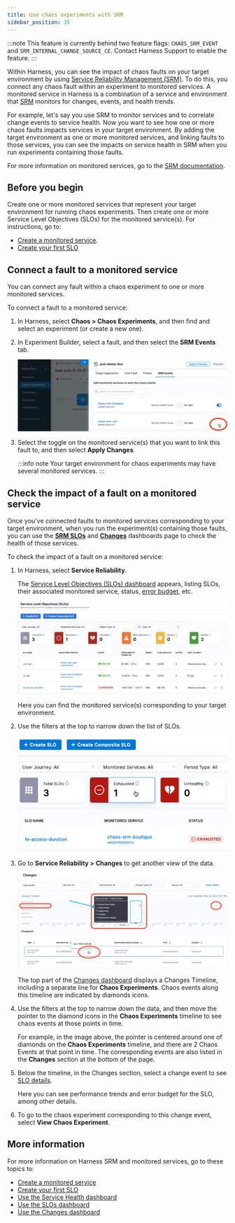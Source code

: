 ```yaml
---
title: Use chaos experiments with SRM
sidebar_position: 35
---
```


:::note
This feature is currently behind two feature flags: `CHAOS_SRM_EVENT` and `SRM_INTERNAL_CHANGE_SOURCE_CE`. Contact Harness Support to enable the feature.
:::

Within Harness, you can see the impact of chaos faults on your target environment by using [Service Reliability Management (SRM)](/docs/service-reliability-management).
To do this, you connect any chaos fault within an experiment to monitored services. A monitored service in Harness is a combination of a service and environment that [SRM](/docs/service-reliability-management) monitors for changes, events, and health trends. 

For example, let's say you use SRM to monitor services and to correlate change events to service health. Now you want to see how one or more chaos faults impacts services in your target environment. By adding the target environment as one or more monitored services, and linking faults to those services, you can see the impacts on service health in SRM when you run experiments containing those faults. 

For more information on monitored services, go to the [SRM documentation](/docs/service-reliability-management).

## Before you begin

Create one or more monitored services that represent your target environment for running chaos experiments. Then create one or more Service Level Objectives (SLOs) for the monitored service(s). For instructions, go to: 

* [Create a monitored service](/docs/service-reliability-management/monitored-service/create-monitored-service).
* [Create your first SLO](/docs/service-reliability-management/getting-started/create-first-slo)

## Connect a fault to a monitored service

You can connect any fault within a chaos experiment to one or more monitored services.

To connect a fault to a monitored service:

1. In Harness, select **Chaos > Chaos Experiments**, and then find and select an experiment (or create a new one).
1. In Experiment Builder, select a fault, and then select the **SRM Events** tab.

	![Fault details, SRM Events tab](./static/srm/apply-fault-to-service.png)

1. Select the toggle on the monitored service(s) that you want to link this fault to, and then select **Apply Changes**.

	:::info note
	Your target environment for chaos experiments may have several monitored services.
	:::

## Check the impact of a fault on a monitored service

Once you've connected faults to monitored services corresponding to your target environment, when you run the experiment(s) containing those faults, you can use the [**SRM SLOs**](/docs/service-reliability-management/getting-started/slo-dashboard) and [**Changes**](/docs/service-reliability-management/change-impact-analysis/change-impact-analysis-changes-dash-board) dashboards page to check the health of those services.

To check the impact of a fault on a monitored service:

1. In Harness, select **Service Reliability**.

	The [Service Level Objectives (SLOs) dashboard](/docs/service-reliability-management/getting-started/slo-dashboard) appears, listing SLOs, their associated monitored service, status, [error budget](/docs/service-reliability-management/getting-started/slo-dashboard#error-budget-details), etc.
	
	![The SRM SLOs dashboard, listing 3 SLOs, and their associated monitored services](./static/srm/srm-slo-dashboard.png) 

	Here you can find the monitored service(s) corresponding to your target environment.

1. Use the filters at the top to narrow down the list of SLOs.

	![SLOs dashboard filters](./static/srm/srm-slo-filters.png)

1. Go to **Service Reliability > Changes** to get another view of the data.

	![SRM **Changes** dashboard](./static/srm/srm-changes-dashboard.png)

	The top part of the [Changes dashboard](/docs/service-reliability-management/change-impact-analysis/change-impact-analysis-changes-dash-board) displays a Changes Timeline, including a separate line for **Chaos Experiments**. Chaos events along this timeline are indicated by diamonds icons.

1. Use the filters at the top to narrow down the data, and then move the pointer to the diamond icons in the **Chaos Experiments** timeline to see chaos events at those points in time.

	For example, in the image above, the pointer is centered around one of diamonds on the **Chaos Experiments** timeline, and there are 2 Chaos Events at that point in time. The corresponding events are also listed in the **Changes** section at the bottom of the page.

1. Below the timeline, in the Changes section, select a change event to see [SLO details](/docs/service-reliability-management/getting-started/slo-dashboard#slo-details-page).

	Here you can see performance trends and error budget for the SLO, among other details. 

1. To go to the chaos experiment corresponding to this change event, select **View Chaos Experiment**.

## More information

For more information on Harness SRM and monitored services, go to these topics to:

* [Create a monitored service](/docs/service-reliability-management/monitored-service/create-monitored-service)
* [Create your first SLO](/docs/service-reliability-management/getting-started/create-first-slo)
* [Use the Service Health dashboard](/docs/service-reliability-management/change-impact-analysis/change-impact-analysis-service-health-dashboard)
* [Use the SLOs dashboard](/docs/service-reliability-management/getting-started/slo-dashboard)
* [Use the Changes dashboard](/docs/service-reliability-management/change-impact-analysis/change-impact-analysis-changes-dash-board)
